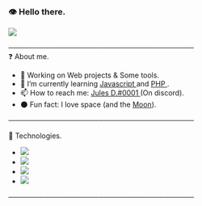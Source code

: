### 👁️ Hello there.

<a href="https://cdn.discordapp.com/attachments/821137149608198144/831968011941707846/Jules_D.gif"><img src="https://cdn.discordapp.com/attachments/821137149608198144/831968011941707846/Jules_D.gif"></a>


───────────────────────────────────── <br> 
❓ About me.
- 🔭 Working on Web projects & Some tools.
- 🌱 I’m currently learning <a href="https://developer.mozilla.org/fr/docs/Web/JavaScript" target="_blank"> Javascript </a> and <a href="https://developer.mozilla.org/en-US/docs/Glossary/SQL" target="_blank"> PHP </a>.
- 📫 How to reach me: <a href="https://discord.gg/fnYywmjR5d" target="_blank"> Jules D.#0001 </a> (On discord).
- 🌑 Fun fact: I love space (and the <a href="https://fr.wikipedia.org/wiki/Lune" target="_blank"> Moon</a>).

───────────────────────────────────── <br> 

🧠 Technologies.
 - <a href="https://cdn.discordapp.com/attachments/764544721678106654/801917803208638504/68747470733a2f2f696d672e736869656c64732e696f2f62616467652f2d48544d4c2d6666306430303f7374796c653d666c.png"><img src="https://cdn.discordapp.com/attachments/764544721678106654/801917803208638504/68747470733a2f2f696d672e736869656c64732e696f2f62616467652f2d48544d4c2d6666306430303f7374796c653d666c.png"></a>
- <a href="https://cdn.discordapp.com/attachments/764544721678106654/801917816948260914/68747470733a2f2f696d672e736869656c64732e696f2f62616467652f2d4353532d3139366566663f7374796c653d666c61.png"><img src="https://cdn.discordapp.com/attachments/764544721678106654/801917816948260914/68747470733a2f2f696d672e736869656c64732e696f2f62616467652f2d4353532d3139366566663f7374796c653d666c61.png"></a>
- <a href="https://cdn.discordapp.com/attachments/764544721678106654/801917789505191936/68747470733a2f2f696d672e736869656c64732e696f2f62616467652f2d507974686f6e2d3030373742353f7374796c653d.png"><img src="https://cdn.discordapp.com/attachments/764544721678106654/801917789505191936/68747470733a2f2f696d672e736869656c64732e696f2f62616467652f2d507974686f6e2d3030373742353f7374796c653d.png"></a>
- <a href="https://camo.githubusercontent.com/f491e852002aa33c6caa083edb552901c3d49f4d7783a2af459145bfcacb0a30/68747470733a2f2f696d672e736869656c64732e696f2f62616467652f2d4e6f64654a532d3433383533443f7374796c653d666c61742d737175617265266c6f676f3d4e6f64652e6a73266c6f676f436f6c6f723d7768697465"><img src="https://camo.githubusercontent.com/f491e852002aa33c6caa083edb552901c3d49f4d7783a2af459145bfcacb0a30/68747470733a2f2f696d672e736869656c64732e696f2f62616467652f2d4e6f64654a532d3433383533443f7374796c653d666c61742d737175617265266c6f676f3d4e6f64652e6a73266c6f676f436f6c6f723d7768697465"></a>


───────────────────────────────────── <br> 
